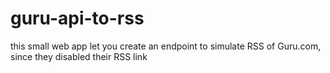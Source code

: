 # guru-api-to-rss
this small web app let you create an endpoint to simulate RSS of Guru.com, since they disabled their RSS link
